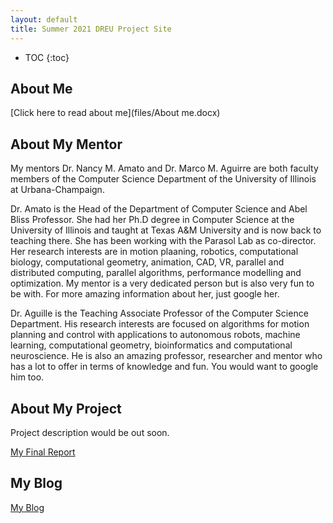 ```yaml
---
layout: default
title: Summer 2021 DREU Project Site
---
```


* TOC
{:toc}

## About Me

[Click here to read about me](files/About me.docx)

## About My Mentor

My mentors Dr. Nancy M. Amato and Dr. Marco M. Aguirre are both faculty members of the Computer Science Department of the University of Illinois at Urbana-Champaign. 

Dr. Amato is the Head of the Department of Computer Science and Abel Bliss Professor. She had her Ph.D degree in Computer Science at the University of Illinois and taught at Texas A&M University and is now back to teaching there. She has been working with the Parasol Lab as co-director. Her research interests are in motion plaaning, robotics, computational biology, computational geometry, animation, CAD, VR, parallel and distributed computing, parallel algorithms, performance modelling and optimization. My mentor is a very dedicated person but is also very fun to be with. For more amazing information about her, just google her. 

Dr. Aguille is the Teaching Associate Professor of the Computer Science Department. His research interests are focused on algorithms for motion planning and control with applications to autonomous robots, machine learning, computational geometry, bioinformatics and computational neuroscience. He is also an amazing professor, researcher and mentor who has a lot to offer in terms of knowledge and fun. You would want to google him too. 

## About My Project

Project description would be out soon.

[My Final Report](files/finalreport.pdf)

## My Blog

[My Blog](blog.html)
